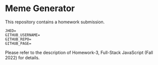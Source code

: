 # Meme Generator

This repository contains a homework submission.

```text
JHED=
GITHUB_USERNAME=
GITHUB_REPO=
GITHUB_PAGE=
```

Please refer to the description of Homework-3, Full-Stack JavaScript (Fall 2022) for details.